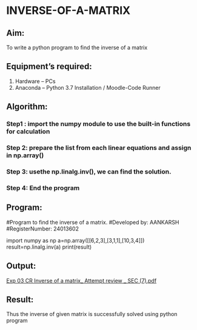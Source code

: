# INVERSE-OF-A-MATRIX
## Aim:
To write a python program to find the inverse of a matrix
## Equipment’s required:
1. 	Hardware – PCs
2. 	Anaconda – Python 3.7 Installation / Moodle-Code Runner
## Algorithm:
### Step1 : import the numpy module to use the built-in functions for calculation
### Step 2: prepare the list from each linear equations and assign in np.array()
### Step 3: usethe np.linalg.inv(), we can find the solution.
### Step 4: End the program

## Program:

#Program to find the inverse of a matrix. #Developed by: AANKARSH #RegisterNumber: 24013602

import numpy as np
a=np.array([[6,2,3],[3,1,1],[10,3,4]])
result=np.linalg.inv(a)
print(result)

## Output:
[Exp 03 CR Inverse of a matrix_ Attempt review _ SEC (7).pdf](https://github.com/user-attachments/files/17878558/Exp.03.CR.Inverse.of.a.matrix_.Attempt.review._.SEC.7.pdf)
## Result:
Thus the inverse of given matrix is successfully solved using python program


